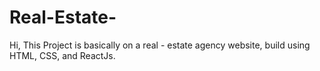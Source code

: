 # Real-Estate-
Hi, This Project is basically on a real - estate agency website, build using HTML, CSS, and ReactJs.

